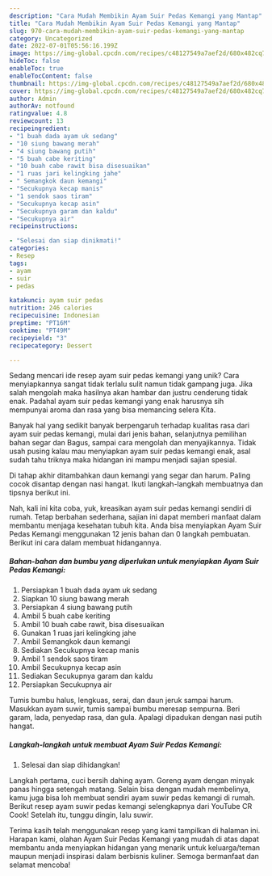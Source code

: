 ```yaml
---
description: "Cara Mudah Membikin Ayam Suir Pedas Kemangi yang Mantap"
title: "Cara Mudah Membikin Ayam Suir Pedas Kemangi yang Mantap"
slug: 970-cara-mudah-membikin-ayam-suir-pedas-kemangi-yang-mantap
category: Uncategorized
date: 2022-07-01T05:56:16.199Z
image: https://img-global.cpcdn.com/recipes/c48127549a7aef2d/680x482cq70/ayam-suir-pedas-kemangi-foto-resep-utama.jpg
hideToc: false
enableToc: true
enableTocContent: false
thumbnail: https://img-global.cpcdn.com/recipes/c48127549a7aef2d/680x482cq70/ayam-suir-pedas-kemangi-foto-resep-utama.jpg
cover: https://img-global.cpcdn.com/recipes/c48127549a7aef2d/680x482cq70/ayam-suir-pedas-kemangi-foto-resep-utama.jpg
author: Admin
authorAv: notfound
ratingvalue: 4.8
reviewcount: 13
recipeingredient:
- "1 buah dada ayam uk sedang"
- "10 siung bawang merah"
- "4 siung bawang putih"
- "5 buah cabe keriting"
- "10 buah cabe rawit bisa disesuaikan"
- "1 ruas jari kelingking jahe"
- " Semangkok daun kemangi"
- "Secukupnya kecap manis"
- "1 sendok saos tiram"
- "Secukupnya kecap asin"
- "Secukupnya garam dan kaldu"
- "Secukupnya air"
recipeinstructions:

- "Selesai dan siap dinikmati!"
categories:
- Resep
tags:
- ayam
- suir
- pedas

katakunci: ayam suir pedas 
nutrition: 246 calories
recipecuisine: Indonesian
preptime: "PT16M"
cooktime: "PT49M"
recipeyield: "3"
recipecategory: Dessert

---
```





Sedang mencari ide resep ayam suir pedas kemangi yang unik? Cara menyiapkannya sangat tidak terlalu sulit namun tidak gampang juga. Jika salah mengolah maka hasilnya akan hambar dan justru cenderung tidak enak. Padahal ayam suir pedas kemangi yang enak harusnya sih mempunyai aroma dan rasa yang bisa memancing selera Kita.





Banyak hal yang sedikit banyak berpengaruh terhadap kualitas rasa dari ayam suir pedas kemangi, mulai dari jenis bahan, selanjutnya pemilihan bahan segar dan Bagus, sampai cara mengolah dan menyajikannya. Tidak usah pusing kalau mau menyiapkan ayam suir pedas kemangi enak,      asal sudah tahu triknya maka hidangan ini mampu menjadi sajian spesial.














Di tahap akhir ditambahkan daun kemangi yang segar dan harum. Paling cocok disantap dengan nasi hangat. Ikuti langkah-langkah membuatnya dan tipsnya berikut ini.






Nah, kali ini kita coba, yuk, kreasikan ayam suir pedas kemangi sendiri di rumah. Tetap berbahan sederhana, sajian ini dapat memberi manfaat dalam membantu menjaga kesehatan tubuh kita. Anda bisa menyiapkan Ayam Suir Pedas Kemangi menggunakan 12 jenis bahan dan 0 langkah pembuatan. Berikut ini cara dalam membuat hidangannya.

<!--inarticleads1-->

##### Bahan-bahan dan bumbu yang diperlukan untuk menyiapkan Ayam Suir Pedas Kemangi:

1. Persiapkan 1 buah dada ayam uk sedang
1. Siapkan 10 siung bawang merah
1. Persiapkan 4 siung bawang putih
1. Ambil 5 buah cabe keriting
1. Ambil 10 buah cabe rawit, bisa disesuaikan
1. Gunakan 1 ruas jari kelingking jahe
1. Ambil  Semangkok daun kemangi
1. Sediakan Secukupnya kecap manis
1. Ambil 1 sendok saos tiram
1. Ambil Secukupnya kecap asin
1. Sediakan Secukupnya garam dan kaldu
1. Persiapkan Secukupnya air


Tumis bumbu halus, lengkuas, serai, dan daun jeruk sampai harum. Masukkan ayam suwir, tumis sampai bumbu meresap sempurna. Beri garam, lada, penyedap rasa, dan gula. Apalagi dipadukan dengan nasi putih hangat. 

<!--inarticleads2-->

##### Langkah-langkah untuk membuat Ayam Suir Pedas Kemangi:


1. Selesai dan siap dihidangkan!

Langkah pertama, cuci bersih dahing ayam. Goreng ayam dengan minyak panas hingga setengah matang. Selain bisa dengan mudah membelinya, kamu juga bisa loh membuat sendiri ayam suwir pedas kemangi di rumah. Berikut resep ayam suwir pedas kemangi selengkapnya dari YouTube CR Cook! Setelah itu, tunggu dingin, lalu suwir. 

Terima kasih telah menggunakan resep yang kami tampilkan di halaman ini. Harapan kami, olahan Ayam Suir Pedas Kemangi yang mudah di atas dapat membantu anda menyiapkan hidangan yang menarik untuk keluarga/teman maupun menjadi inspirasi dalam berbisnis kuliner. Semoga bermanfaat dan selamat mencoba!
